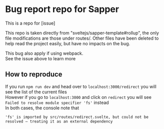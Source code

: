 Bug report repo for Sapper
===

This is a repo for [issue]

This repo is taken directly from "sveltejs/sapper-template#rollup", the only file modifications are those under routes/. Other files have been deleted to help read the project easily, but have no impacts on the bug.

This bug also apply if using webpack.  
See the issue above to learn more

How to reproduce
---
If you run ``npm run dev`` and head over to ``localhost:3000/redirect`` you will see the list of the current files  
However if you go to ``localhost:3000`` and click on ``redirect`` you will see ``Failed to resolve module specifier 'fs'`` instead  
In both cases, the console note that
```
'fs' is imported by src/routes/redirect.svelte, but could not be resolved – treating it as an external dependency
```
